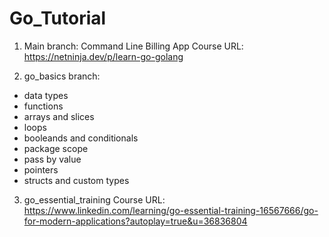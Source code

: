 # Go_Tutorial

1. Main branch:
Command Line Billing App
  Course URL: https://netninja.dev/p/learn-go-golang

2. go_basics branch:
  - data types
  - functions
  - arrays and slices
  - loops
  - booleands and conditionals
  - package scope
  - pass by value
  - pointers
  - structs and custom types
  
  3. go_essential_training
   Course URL: https://www.linkedin.com/learning/go-essential-training-16567666/go-for-modern-applications?autoplay=true&u=36836804
   
  

  
